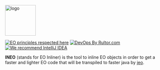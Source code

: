 <img alt="logo" src="https://www.objectionary.com/cactus.svg" height="100px" />

[![EO principles respected here](https://www.elegantobjects.org/badge.svg)](https://www.elegantobjects.org)
[![DevOps By Rultor.com](http://www.rultor.com/b/objectionary/eo)](http://www.rultor.com/p/objectionary/eo)
[![We recommend IntelliJ IDEA](https://www.elegantobjects.org/intellij-idea.svg)](https://www.jetbrains.com/idea/)


**INEO** (stands for EO Inliner) is the tool to inline EO objects in order to get a faster and 
lighter EO code that will be transpiled to faster java by [jeo](https://github.com/objectionary/jeo-maven-plugin).